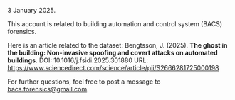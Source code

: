 <!---
- 👋 Hi, I’m @BACS-forensics
- 👀 I’m interested in ...
- 🌱 I’m currently learning ...
- 💞️ I’m looking to collaborate on ...
- 📫 How to reach me ...
- 😄 Pronouns: ...
- ⚡ Fun fact: ...
--->

<!---
BACS-forensics/BACS-forensics is a ✨ special ✨ repository because its `README.md` (this file) appears on your GitHub profile.
You can click the Preview link to take a look at your changes.
--->

3 January 2025.

This account is related to building automation and control system (BACS) forensics.

Here is an article related to the dataset:
Bengtsson, J. (2025). __The ghost in the building: Non-invasive spoofing and covert attacks on automated buildings__. DOI: 10.1016/j.fsidi.2025.301880 URL: https://www.sciencedirect.com/science/article/pii/S2666281725000198


For further questions, feel free to post a message to bacs.forensics@gmail.com.
